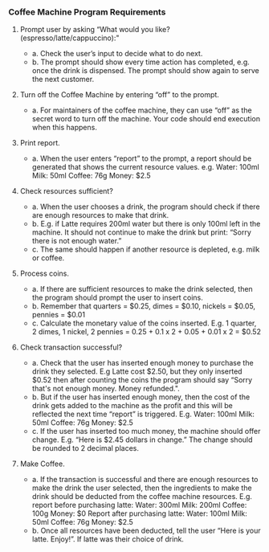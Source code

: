 ### Coffee Machine Program Requirements
1. Prompt user by asking “What would you like? (espresso/latte/cappuccino):"
    - a. Check the user’s input to decide what to do next.
    - b. The prompt should show every time action has completed, e.g. once the drink is dispensed. The prompt should show again to serve the next customer.

2. Turn off the Coffee Machine by entering “off” to the prompt.
    - a. For maintainers of the coffee machine, they can use “off” as the secret word to turn off the machine. Your code should end execution when this happens.

3. Print report.
    - a. When the user enters “report” to the prompt, a report should be generated that shows the current resource values. e.g.
        Water: 100ml
        Milk: 50ml
        Coffee: 76g
        Money: $2.5

4. Check resources sufficient?
    - a. When the user chooses a drink, the program should check if there are enough resources to make that drink.
    - b. E.g. if Latte requires 200ml water but there is only 100ml left in the machine. It should not continue to make the drink but print: “Sorry there is not enough water.”
    - c. The same should happen if another resource is depleted, e.g. milk or coffee.

5. Process coins.
    - a. If there are sufficient resources to make the drink selected, then the program should prompt the user to insert coins.
    - b. Remember that quarters = $0.25, dimes = $0.10, nickels = $0.05, pennies = $0.01
    - c. Calculate the monetary value of the coins inserted. E.g. 1 quarter, 2 dimes, 1 nickel, 2 pennies = 0.25 + 0.1 x 2 + 0.05 + 0.01 x 2 = $0.52

6. Check transaction successful?
    - a. Check that the user has inserted enough money to purchase the drink they selected. E.g Latte cost $2.50, but they only inserted $0.52 then after counting the coins the program should say “Sorry that's not enough money. Money refunded.".
    - b. But if the user has inserted enough money, then the cost of the drink gets added to the machine as the profit and this will be reflected the next time “report” is triggered. E.g.
        Water: 100ml
        Milk: 50ml
        Coffee: 76g
        Money: $2.5
    - c. If the user has inserted too much money, the machine should offer change. E.g. “Here is $2.45 dollars in change.” The change should be rounded to 2 decimal
    places.

7. Make Coffee.
    - a. If the transaction is successful and there are enough resources to make the drink the user selected, then the ingredients to make the drink should be deducted from the
    coffee machine resources. E.g. report before purchasing latte:
        Water: 300ml
        Milk: 200ml
        Coffee: 100g
        Money: $0
    Report after purchasing latte:
        Water: 100ml
        Milk: 50ml
        Coffee: 76g
        Money: $2.5
    - b. Once all resources have been deducted, tell the user “Here is your latte. Enjoy!”. If latte was their choice of drink.